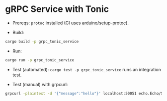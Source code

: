 # gRPC Service with Tonic

- Prereqs: `protoc` installed (CI uses arduino/setup-protoc).

- Build:

```bash
cargo build -p grpc_tonic_service
```

- Run:

```bash
cargo run -p grpc_tonic_service
```

- Test (automated): `cargo test -p grpc_tonic_service` runs an integration test.

- Test (manual) with grpcurl:

```bash
grpcurl -plaintext -d '{"message":"hello"}' localhost:50051 echo.Echo/Say
```
